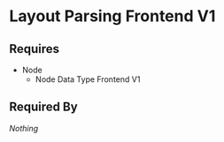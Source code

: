 # Layout Parsing Frontend V1



## Requires

- Node
    - Node Data Type Frontend V1

## Required By

*Nothing*